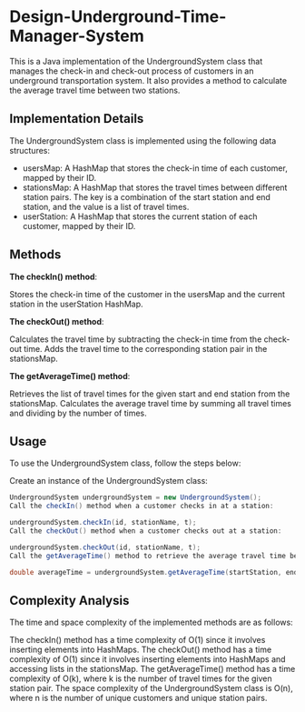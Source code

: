 # Design-Underground-Time-Manager-System
This is a Java implementation of the UndergroundSystem class that manages the check-in and check-out process of customers in an underground transportation system. It also provides a method to calculate the average travel time between two stations.
## Implementation Details
The UndergroundSystem class is implemented using the following data structures:

- usersMap: A HashMap that stores the check-in time of each customer, mapped by their ID.
- stationsMap: A HashMap that stores the travel times between different station pairs. The key is a combination of the start station and end station, and the value is a list of travel times.
- userStation: A HashMap that stores the current station of each customer, mapped by their ID.
## Methods
**The checkIn() method**:

Stores the check-in time of the customer in the usersMap and the current station in the userStation HashMap.

**The checkOut() method**:

Calculates the travel time by subtracting the check-in time from the check-out time.
Adds the travel time to the corresponding station pair in the stationsMap.

**The getAverageTime() method**:

Retrieves the list of travel times for the given start and end station from the stationsMap.
Calculates the average travel time by summing all travel times and dividing by the number of times.

## Usage
To use the UndergroundSystem class, follow the steps below:

Create an instance of the UndergroundSystem class:

```java
UndergroundSystem undergroundSystem = new UndergroundSystem();
Call the checkIn() method when a customer checks in at a station:
```
```java
undergroundSystem.checkIn(id, stationName, t);
Call the checkOut() method when a customer checks out at a station:
```
```java
undergroundSystem.checkOut(id, stationName, t);
Call the getAverageTime() method to retrieve the average travel time between two stations:
```
```java
double averageTime = undergroundSystem.getAverageTime(startStation, endStation
```
## Complexity Analysis
The time and space complexity of the implemented methods are as follows:

The checkIn() method has a time complexity of O(1) since it involves inserting elements into HashMaps.
The checkOut() method has a time complexity of O(1) since it involves inserting elements into HashMaps and accessing lists in the stationsMap.
The getAverageTime() method has a time complexity of O(k), where k is the number of travel times for the given station pair.
The space complexity of the UndergroundSystem class is O(n), where n is the number of unique customers and unique station pairs.
